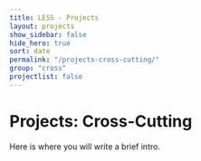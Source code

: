 ```yaml
---
title: LESS - Projects
layout: projects
show_sidebar: false
hide_hero: true
sort: date
permalink: "/projects-cross-cutting/"
group: "cross"
projectlist: false
---
```


# Projects: Cross-Cutting

Here is where you will write a brief intro.
